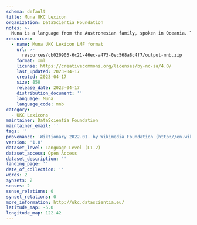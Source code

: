 ```yaml
---
schema: default
title: Muna UKC Lexicon
organization: DataScientia Foundation
notes: >-
  Muna is a language from the Austronesian family, spoken in Oceania. The UKC Lexicon of Muna is represented as a lexico-semantic network. It consists of words, word senses, synsets, as well as sense-level and synset-level relationships.
resources:
  - name: Muna UKC Lexicon LMF format
    url: >-
      resources/cb020903-6c21-46ec-a473-0ec568a8c4f7/output-mnb.zip
    format: xml
    license: https://creativecommons.org/licenses/by-nc-sa/4.0/
    last_updated: 2023-04-17
    created: 2023-04-17
    size: 858
    release_date: 2023-04-17
    distribution_document: ''
    language: Muna
    language_code: mnb
category:
  - UKC Lexicons
maintainer: DataScientia Foundation
maintainer_email: ''
tags: ''
provenance: 'Wiktionary 2022.01. by Wikimedia Foundation (http://en.wiktionary.org); Princeton WordNet 2.1 by Princeton University (https://wordnet.princeton.edu)'
version: '1.0'
dataset_level: Language Level (L1-2)
dataset_access: Open Access
dataset_description: ''
landing_page: ''
date_of_collection: ''
words: 2
synsets: 2
senses: 2
sense_relations: 0
synset_relations: 0
more_information: http://ukc.datascientia.eu/
latitude_map: -5.0
longitude_map: 122.42
---
```

